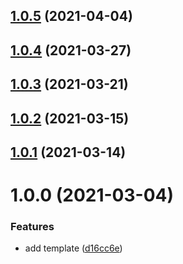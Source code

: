 ## [1.0.5](https://github.com/kporten/template-react/compare/v1.0.4...v1.0.5) (2021-04-04)



## [1.0.4](https://github.com/kporten/template-react/compare/v1.0.3...v1.0.4) (2021-03-27)



## [1.0.3](https://github.com/kporten/template-react/compare/v1.0.2...v1.0.3) (2021-03-21)



## [1.0.2](https://github.com/kporten/template-react/compare/v1.0.1...v1.0.2) (2021-03-15)



## [1.0.1](https://github.com/kporten/template-react/compare/v1.0.0...v1.0.1) (2021-03-14)



# 1.0.0 (2021-03-04)


### Features

* add template ([d16cc6e](https://github.com/kporten/template-react/commit/d16cc6eb6eb53e2d7153c90a3b6927c15ee51f50))




